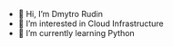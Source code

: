 - 👋 Hi, I’m Dmytro Rudin
- 👀 I’m interested in Cloud Infrastructure 
- 🌱 I’m currently learning Python